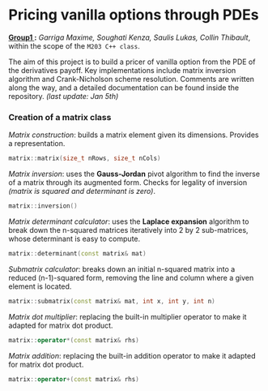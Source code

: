 # Pricing vanilla options through PDEs
**<u> Group1 </u>:** *Garriga Maxime, Soughati Kenza, Saulis Lukas, Collin Thibault*, within the scope of the ```M203 C++ class```.

The aim of this project is to build a pricer of vanilla option from the PDE of the derivatives payoff. Key implementations include matrix inversion algorithm and Crank-Nicholson scheme resolution. Comments are written along the way, and a detailed documentation can be found inside the repository. *(last update: Jan 5th)*

### Creation of a matrix class
*Matrix construction*: builds a matrix element given its dimensions. Provides a representation.

```cpp
matrix::matrix(size_t nRows, size_t nCols)
```

*Matrix inversion*: uses the **Gauss-Jordan** pivot algorithm to find the inverse of a matrix through its augmented form. Checks for legality of inversion *(matrix is squared and determinant is zero)*.

```cpp
matrix::inversion()
```

*Matrix determinant calculator*: uses the **Laplace expansion** algorithm to break down the n-squared matrices iteratively into 2 by 2 sub-matrices, whose determinant is easy to compute.

```cpp
matrix::determinant(const matrix& mat)
```

*Submatrix calculator*: breaks down an initial n-squared matrix into a reduced (n-1)-squared form, removing the line and column where a given element is located.

```cpp
matrix::submatrix(const matrix& mat, int x, int y, int n)
```

*Matrix dot multiplier*: replacing the built-in multiplier operator to make it adapted for matrix dot product.

```cpp
matrix::operator*(const matrix& rhs)
```

*Matrix addition*: replacing the built-in addition operator to make it adapted for matrix dot product.

```cpp
matrix::operator+(const matrix& rhs)
```
